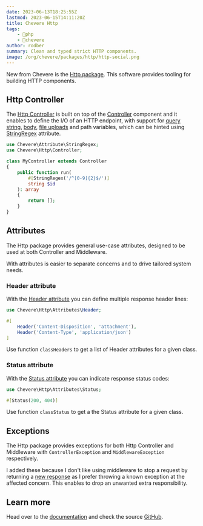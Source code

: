 ```yaml
---
date: 2023-06-13T18:25:55Z
lastmod: 2023-06-15T14:11:20Z
title: Chevere Http
tags:
    - 🐘php
    - 🥑chevere
author: rodber
summary: Clean and typed strict HTTP components.
image: /org/chevere/packages/http/http-social.png
---
```


New from Chevere is the [Http package](https://chevere.org/packages/http). This software provides tooling for building HTTP components.

## Http Controller

The [Http Controller](https://chevere.org/packages/http#controller) is built on top of the [Controller](https://chevere.org/library/controller.html) component and it enables to define the I/O of an HTTP endpoint, with support for [query string](https://chevere.org/packages/http#accept-query), [body](https://chevere.org/packages/http#accept-body), [file uploads](https://chevere.org/packages/http#accept-files) and path variables, which can be hinted using [StringRegex](https://chevere.org/library/attribute.html#stringregex) attribute.

```php
use Chevere\Attribute\StringRegex;
use Chevere\Http\Controller;

class MyController extends Controller
{
    public function run(
        #[StringRegex('/^[0-9]{2}$/')]
        string $id
    ): array
    {
        return [];
    }
}
```

## Attributes

The Http package provides general use-case attributes, designed to be used at both Controller and Middleware.

With attributes is easier to separate concerns and to drive tailored system needs.

### Header attribute

With the [Header attribute](https://chevere.org/packages/http#header) you can define multiple response header lines:

```php
use Chevere\Http\Attributes\Header;

#[
    Header('Content-Disposition', 'attachment'),
    Header('Content-Type', 'application/json')
]
```

Use function `classHeaders` to get a list of Header attributes for a given class.

### Status attribute

With the [Status attribute](https://chevere.org/packages/http#status) you can indicate response status codes:

```php
use Chevere\Http\Attributes\Status;

#[Status(200, 404)]
```

Use function `classStatus` to get a the Status attribute for a given class.

## Exceptions

The Http package provides exceptions for both Http Controller and Middleware with `ControllerException` and `MiddlewareException` respectively.

I added these because I don't like using middleware to stop a request by returning a [new response](https://www.php-fig.org/psr/psr-15/#13-generating-responses) as I prefer throwing a known exception at the affected concern. This enables to drop an unwanted extra responsibility.

## Learn more

Head over to the [documentation](https://chevere.org/packages/http) and check the source [GitHub](https://github.com/chevere/http).
